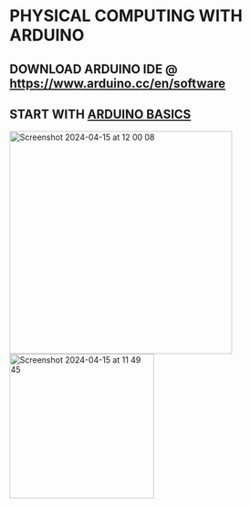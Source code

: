 # PHYSICAL COMPUTING WITH ARDUINO
## DOWNLOAD ARDUINO IDE @ https://www.arduino.cc/en/software
## START WITH [ARDUINO BASICS](ARDUINO_BASICS/)
<img width="390" alt="Screenshot 2024-04-15 at 12 00 08" src="https://github.com/karenanndonnachie/VCA_INTERACTIVEMEDIA/assets/10482948/364c78f5-f85a-4584-b386-252c47662450">

<img width="253" alt="Screenshot 2024-04-15 at 11 49 45" src="https://github.com/karenanndonnachie/VCA_INTERACTIVEMEDIA/assets/10482948/b6252fcc-3833-471a-9768-d40680a5453d">
